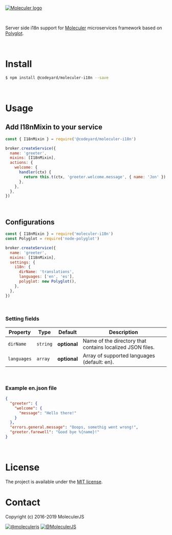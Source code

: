 [![Moleculer logo](http://moleculer.services/images/banner.png)](https://github.com/moleculerjs/moleculer)

<br>

Server side i18n support for [Moleculer](https://moleculer.services/) microservices framework based on [Polyglot](https://www.npmjs.com/package/node-polyglot).

<br>

# Install

```bash
$ npm install @codeyard/moleculer-i18n --save
```

<br>

# Usage

## Add I18nMixin to your service

```js
const { I18nMixin } = require('@codeyard/moleculer-i18n')

broker.createService({
  name: 'greeter',
  mixins: [I18nMixin],
  actions: {
    welcome: {
      handler(ctx) {
        return this.t(ctx, 'greeter.welcome.message', { name: 'Jon' })
      },
    },
  },
})
```

<br>

## Configurations

```js
const { I18nMixin } = require('moleculer-i18n')
const Polyglot = require('node-polyglot')

broker.createService({
  name: 'greeter',
  mixins: [I18nMixin],
  settings: {
    i18n: {
      dirName: 'translations',
      languages: ['en', 'es'],
      polyglot: new Polyglot(),
    },
  },
})
```

<br>

### Setting fields
| Property | Type | Default | Description |
| -------- | ---- | ------- | ----------- |
| `dirName` | `string` | **optional** | Name of the directory that contains localized JSON files. |
| `languages` | `array` | **optional** | Array of supported languages (default: en). |

<br>

### Example en.json file

```json
{
  "greeter": {
    "welcome": {
      "message": "Hello there!"
    }
  },
  "errors.general.message": "Ooops, somethig went wrong!",
  "greeter.farewell": "Good bye %{name}!"
}
```

<br>

# License

The project is available under the [MIT license](./LICENSE).

# Contact

Copyright (c) 2016-2019 MoleculerJS

[![@moleculerjs](https://img.shields.io/badge/github-moleculerjs-green.svg)](https://github.com/moleculerjs) [![@MoleculerJS](https://img.shields.io/badge/twitter-MoleculerJS-blue.svg)](https://twitter.com/MoleculerJS)
